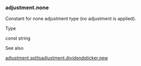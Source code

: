 ### adjustment.none

Constant for none adjustment type (no adjustment is applied).

Type

const string

See also

[adjustment.splits](#const_adjustment.splits)[adjustment.dividends](#const_adjustment.dividends)[ticker.new](#fun_ticker.new)
